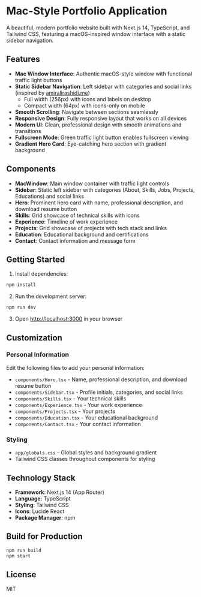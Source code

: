 # Mac-Style Portfolio Application

A beautiful, modern portfolio website built with Next.js 14, TypeScript, and Tailwind CSS, featuring a macOS-inspired window interface with a static sidebar navigation.

## Features

- **Mac Window Interface**: Authentic macOS-style window with functional traffic light buttons
- **Static Sidebar Navigation**: Left sidebar with categories and social links (inspired by [amiralirashidi.me](https://amiralirashidi.me/))
  - Full width (256px) with icons and labels on desktop
  - Compact width (64px) with icons-only on mobile
- **Smooth Scrolling**: Navigate between sections seamlessly
- **Responsive Design**: Fully responsive layout that works on all devices
- **Modern UI**: Clean, professional design with smooth animations and transitions
- **Fullscreen Mode**: Green traffic light button enables fullscreen viewing
- **Gradient Hero Card**: Eye-catching hero section with gradient background

## Components

- **MacWindow**: Main window container with traffic light controls
- **Sidebar**: Static left sidebar with categories (About, Skills, Jobs, Projects, Educations) and social links
- **Hero**: Prominent hero card with name, professional description, and download resume button
- **Skills**: Grid showcase of technical skills with icons
- **Experience**: Timeline of work experience
- **Projects**: Grid showcase of projects with tech stack and links
- **Education**: Educational background and certifications
- **Contact**: Contact information and message form

## Getting Started

1. Install dependencies:
```bash
npm install
```

2. Run the development server:
```bash
npm run dev
```

3. Open [http://localhost:3000](http://localhost:3000) in your browser

## Customization

### Personal Information
Edit the following files to add your personal information:
- `components/Hero.tsx` - Name, professional description, and download resume button
- `components/Sidebar.tsx` - Profile initials, categories, and social links
- `components/Skills.tsx` - Your technical skills
- `components/Experience.tsx` - Your work experience
- `components/Projects.tsx` - Your projects
- `components/Education.tsx` - Your educational background
- `components/Contact.tsx` - Your contact information

### Styling
- `app/globals.css` - Global styles and background gradient
- Tailwind CSS classes throughout components for styling

## Technology Stack

- **Framework**: Next.js 14 (App Router)
- **Language**: TypeScript
- **Styling**: Tailwind CSS
- **Icons**: Lucide React
- **Package Manager**: npm

## Build for Production

```bash
npm run build
npm start
```

## License

MIT
